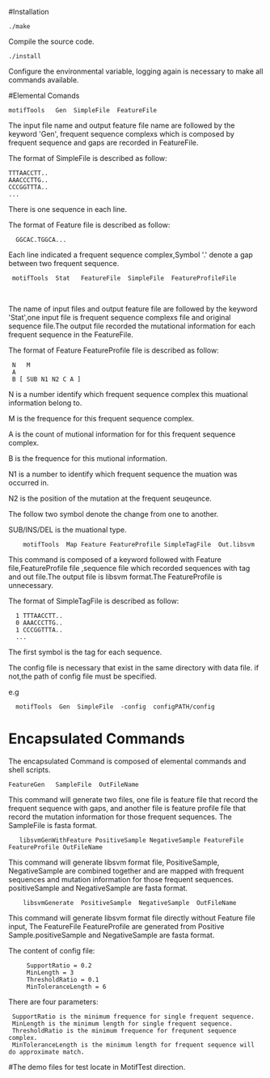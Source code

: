 #Installation

    ./make 
 
Compile the source code.
 
    ./install
   
Configure the environmental variable, logging again is necessary to make all commands available.


#Elemental Comands 

    motifTools   Gen  SimpleFile  FeatureFile 
  
The input file name and output feature file name are followed by the keyword 'Gen', frequent sequence complexs which is composed by frequent sequence and gaps are recorded in FeatureFile. 

The format of SimpleFile is described as follow:

    TTTAACCTT.. 
    AAACCCTTG.. 
    CCCGGTTTA..
    ...
    
There is one sequence in each line.

 
The format of Feature file is described as follow:

      GGCAC.TGGCA...
    
Each line indicated a frequent sequence complex,Symbol '.' denote  a gap between two frequent sequence. 



     motifTools  Stat   FeatureFile  SimpleFile  FeatureProfileFile
   

  
  The name of input files and output feature file are followed by the keyword 'Stat',one input file is frequent sequence complexs file and original sequence file.The output file recorded the mutational information for each frequent sequence in the FeatureFile.  

 The format of Feature FeatureProfile file is described as follow:
 
   
     N   M 
     A
     B [ SUB N1 N2 C A ]
    
    
  N is a number identify which frequent sequence complex this muational information belong to.
  
  M is the frequence for this frequent sequence complex.
  
  A is the count of mutional information for for this frequent sequence complex.
  
  B is the frequence for this mutional information.
  
  N1 is a number to identify which frequent sequence the muation was occurred in.
  
  N2 is the position of the mutation at the frequent seuqeunce.
  
  The follow two symbol denote the change from one to another. 
  
  SUB/INS/DEL is the muational type. 



        motifTools  Map Feature FeatureProfile SimpleTagFile  Out.libsvm
        

  This command is composed of a keyword followed with Feature file,FeatureProfile file ,sequence file which recorded sequences with tag and out file.The output file is libsvm format.The FeatureProfile is unnecessary. 
    
  The format of SimpleTagFile is described as follow:
     
      1 TTTAACCTT.. 
      0 AAACCCTTG.. 
      1 CCCGGTTTA..
      ...

  The first symbol is the tag for each sequence.
   
  The config file is necessary that exist in the same directory with data file. if not,the path of config file must be specified.
  
  e.g 
  
      motifTools  Gen  SimpleFile  -config  configPATH/config
 
# Encapsulated Commands

The encapsulated Command is composed of elemental commands and shell scripts.  

    FeatureGen   SampleFile  OutFileName

   This command will generate two files, one file is feature file that record the frequent sequence with gaps, and another file is feature profile file that record the mutation information for those frequent sequences. The SampleFile is fasta format. 
   

       libsvmGenWithFeature PositiveSample NegativeSample FeatureFile FeatureProfile OutFileName

  This command will generate libsvm format file, PositiveSample, NegativeSample are combined together and are mapped with frequent sequences and mutation information for those frequent sequences. positiveSample and NegativeSample are fasta format.

        libsvmGenerate  PositiveSample  NegativeSample  OutFileName

  This command will generate libsvm format file directly without Feature file input, The FeatureFile FeatureProfile are generated from Positive Sample.positiveSample and NegativeSample are fasta format.
  
  
The content of config file:

         SupportRatio = 0.2
         MinLength = 3
         ThresholdRatio = 0.1
         MinToleranceLength = 6

There are four parameters:


     SupportRatio is the minimum frequence for single frequent sequence.
     MinLength is the minimum length for single frequent sequence.
     ThresholdRatio is the minimum frequence for frequnent sequence complex.
     MinToleranceLength is the minimum length for frequent sequence will do approximate match.
     
#The demo files for test locate in MotifTest direction.
   



